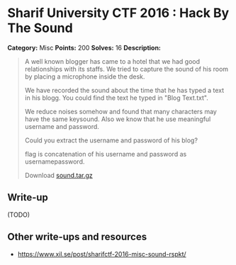 # Sharif University CTF 2016 : Hack By The Sound

**Category:** Misc
**Points:** 200
**Solves:** 16
**Description:**

> A well known blogger has came to a hotel that we had good relationships with its staffs. We tried to capture the sound of his room by placing a microphone inside the desk. 
> 
> We have recorded the sound about the time that he has typed a text in his blogg. You could find the text he typed in "Blog Text.txt". 
> 
> We reduce noises somehow and found that many characters may have the same keysound. Also we know that he use meaningful username and password. 
> 
> Could you extract the username and password of his blog? 
> 
> flag is concatenation of his username and password as usernamepassword.
> 
> Download [sound.tar.gz](./sound.tar.gz)


## Write-up

(TODO)

## Other write-ups and resources

* <https://www.xil.se/post/sharifctf-2016-misc-sound-rspkt/>

